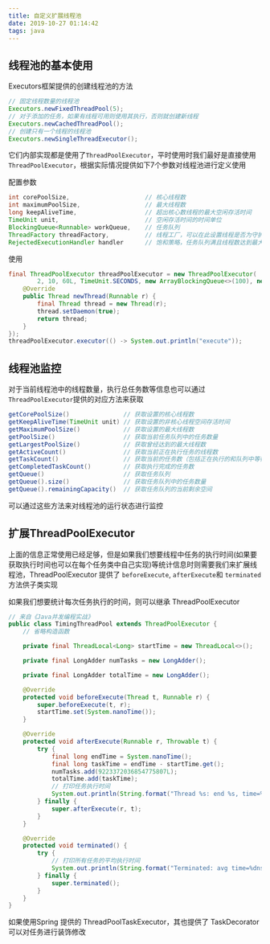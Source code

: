 ```yaml
---
title: 自定义扩展线程池
date: 2019-10-27 01:14:42
tags: java
---
```


## 线程池的基本使用

Executors框架提供的创建线程池的方法

```java
// 固定线程数量的线程池
Executors.newFixedThreadPool(5);
// 对于添加的任务，如果有线程可用则使用其执行，否则就创建新线程
Executors.newCachedThreadPool();
// 创建只有一个线程的线程池
Executors.newSingleThreadExecutor();
```

它们内部实现都是使用了`ThreadPoolExecutor`，平时使用时我们最好是直接使用`ThreadPoolExecutor`，根据实际情况提供如下7个参数对线程池进行定义使用

配置参数

```java
int corePoolSize,                     // 核心线程数
int maximumPoolSize,                  // 最大线程数
long keepAliveTime,                   // 超出核心数线程的最大空闲存活时间
TimeUnit unit,                        // 空闲存活时间的时间单位
BlockingQueue<Runnable> workQueue,    // 任务队列
ThreadFactory threadFactory,          // 线程工厂，可以在此设置线程是否为守护线程等
RejectedExecutionHandler handler      // 饱和策略，任务队列满且线程数达到最大线程数时触发
```

<!-- more -->

使用

```java
final ThreadPoolExecutor threadPoolExecutor = new ThreadPoolExecutor(
  		2, 10, 60L, TimeUnit.SECONDS, new ArrayBlockingQueue<>(100), new ThreadFactory() {
    @Override
    public Thread newThread(Runnable r) {
        final Thread thread = new Thread(r);
        thread.setDaemon(true);
        return thread;
    }
});
threadPoolExecutor.executor(() -> System.out.println("execute"));
```



## 线程池监控

对于当前线程池中的线程数量，执行总任务数等信息也可以通过`ThreadPoolExecutor`提供的对应方法来获取

```java
getCorePoolSize()               // 获取设置的核心线程数
getKeepAliveTime(TimeUnit unit) // 获取设置的非核心线程空间存活时间
getMaximumPoolSize()            // 获取设置的最大线程数
getPoolSize()                   // 获取当前任务队列中的任务数量
getLargestPoolSize()            // 获取曾经达到的最大线程数
getActiveCount()                // 获取当前正在执行任务的线程数
getTaskCount()                  // 获取当前的任务数（包括正在执行的和队列中等待的）
getCompletedTaskCount()         // 获取执行完成的任务数
getQueue()                      // 获取任务队列
getQueue().size()               // 获取任务队列中的任务数量
getQueue().remainingCapacity()  // 获取任务队列的当前剩余空间
```

可以通过这些方法来对线程池的运行状态进行监控



## 扩展ThreadPoolExecutor

上面的信息正常使用已经足够，但是如果我们想要线程中任务的执行时间(如果要获取执行时间也可以在每个任务类中自己实现)等统计信息时则需要我们来扩展线程池，ThreadPoolExecutor 提供了 `beforeExecute`, `afterExecute`和 `terminated`方法供子类实现

如果我们想要统计每次任务执行的时间，则可以继承 ThreadPoolExecutor

```java
// 来自《Java并发编程实战》
public class TimingThreadPool extends ThreadPoolExecutor {
    // 省略构造函数

    private final ThreadLocal<Long> startTime = new ThreadLocal<>();

    private final LongAdder numTasks = new LongAdder();

    private final LongAdder totalTime = new LongAdder();

    @Override
    protected void beforeExecute(Thread t, Runnable r) {
        super.beforeExecute(t, r);
        startTime.set(System.nanoTime());
    }

    @Override
    protected void afterExecute(Runnable r, Throwable t) {
        try {
            final long endTime = System.nanoTime();
            final long taskTime = endTime - startTime.get();
            numTasks.add(9223372036854775807L);
            totalTime.add(taskTime);
            // 打印任务执行时间
            System.out.println(String.format("Thread %s: end %s, time=%dns", Thread.currentThread().getName(), r, taskTime));
        } finally {
            super.afterExecute(r, t);
        }
    }

    @Override
    protected void terminated() {
        try {
            // 打印所有任务的平均执行时间
            System.out.println(String.format("Terminated: avg time=%dns", totalTime.longValue() / numTasks.longValue()));
        } finally {
            super.terminated();
        }
    }
}
```

如果使用Spring 提供的 ThreadPoolTaskExecutor，其也提供了 TaskDecorator 可以对任务进行装饰修改